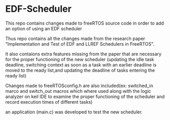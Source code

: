 # EDF-Scheduler
This repo contains changes made to freeRTOS source code in order to add an option of using an EDF scheduler 

Thus repo contains all the changes made from the research paper "Implementation and Test of EDF and LLREF
Schedulers in FreeRTOS".

It also contaions extra features missing from the paper that are necessary for the proper functioning of the new scheduler (updating the idle task deadline,
switching context as soon as a task with an earlier deadline is moved to the ready list,and updating the deadline of tasks entering the ready list)

Changes made to freeRTOSconfig.h are also included(ex: switched_in marco and switch_out macros which where used along with the logic analyzer on keil IDE to 
examine the proper functioning of the scheduler and record execution times of different tasks)

an application (main.c) was developed to test the new scheduler.
